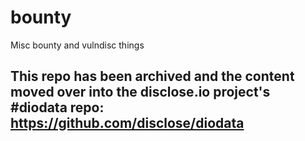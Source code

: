 # bounty
Misc bounty and vulndisc things

## This repo has been archived and the content moved over into the disclose.io project's #diodata repo: https://github.com/disclose/diodata
